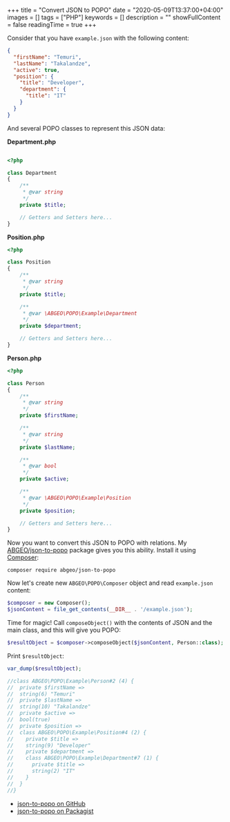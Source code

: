 +++
title = "Convert JSON to POPO"
date = "2020-05-09T13:37:00+04:00"
images = []
tags = ["PHP"]
keywords = []
description = ""
showFullContent = false
readingTime = true
+++

Consider that you have `example.json` with the following content:

```json
{
  "firstName": "Temuri",
  "lastName": "Takalandze",
  "active": true,
  "position": {
    "title": "Developer",
    "department": {
      "title": "IT"
    }
  }
}
```

<!--more-->

And several POPO classes to represent this JSON data:

**Department.php**
```php

<?php

class Department
{
    /**
     * @var string
     */
    private $title;

    // Getters and Setters here...
}
```

**Position.php**
```php
<?php

class Position
{
    /**
     * @var string
     */
    private $title;

    /**
     * @var \ABGEO\POPO\Example\Department
     */
    private $department;

    // Getters and Setters here...
}
```

**Person.php**
```php
<?php

class Person
{
    /**
     * @var string
     */
    private $firstName;

    /**
     * @var string
     */
    private $lastName;

    /**
     * @var bool
     */
    private $active;

    /**
     * @var \ABGEO\POPO\Example\Position
     */
    private $position;

    // Getters and Setters here...
}
```

Now you want to convert this JSON to POPO with relations. My [ABGEO/json-to-popo](https://github.com/ABGEO/json-to-popo) package gives you this ability. Install it using [Composer](https://getcomposer.org/):

```shell
composer require abgeo/json-to-popo
```

Now let's create new `ABGEO\POPO\Composer` object and read `example.json` content:

```php
$composer = new Composer();
$jsonContent = file_get_contents(__DIR__ . '/example.json');
```

Time for magic! Call `composeObject()` with the contents of JSON and the main class, and this will give you POPO:

```php
$resultObject = $composer->composeObject($jsonContent, Person::class);
```

Print `$resultObject`:

```php
var_dump($resultObject);

//class ABGEO\POPO\Example\Person#2 (4) {
//  private $firstName =>
//  string(6) "Temuri"
//  private $lastName =>
//  string(10) "Takalandze"
//  private $active =>
//  bool(true)
//  private $position =>
//  class ABGEO\POPO\Example\Position#4 (2) {
//    private $title =>
//    string(9) "Developer"
//    private $department =>
//    class ABGEO\POPO\Example\Department#7 (1) {
//      private $title =>
//      string(2) "IT"
//    }
//  }
//}
```

- [json-to-popo on GitHub](https://github.com/ABGEO/json-to-popo)
- [json-to-popo on Packagist](https://packagist.org/packages/abgeo/json-to-popo)

